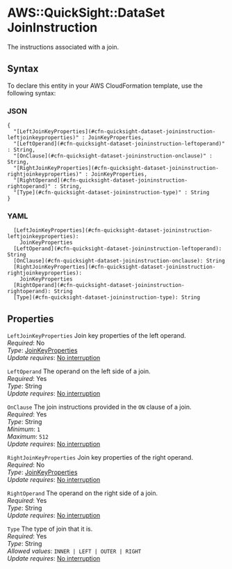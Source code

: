 # AWS::QuickSight::DataSet JoinInstruction<a name="aws-properties-quicksight-dataset-joininstruction"></a>

The instructions associated with a join\. 

## Syntax<a name="aws-properties-quicksight-dataset-joininstruction-syntax"></a>

To declare this entity in your AWS CloudFormation template, use the following syntax:

### JSON<a name="aws-properties-quicksight-dataset-joininstruction-syntax.json"></a>

```
{
  "[LeftJoinKeyProperties](#cfn-quicksight-dataset-joininstruction-leftjoinkeyproperties)" : JoinKeyProperties,
  "[LeftOperand](#cfn-quicksight-dataset-joininstruction-leftoperand)" : String,
  "[OnClause](#cfn-quicksight-dataset-joininstruction-onclause)" : String,
  "[RightJoinKeyProperties](#cfn-quicksight-dataset-joininstruction-rightjoinkeyproperties)" : JoinKeyProperties,
  "[RightOperand](#cfn-quicksight-dataset-joininstruction-rightoperand)" : String,
  "[Type](#cfn-quicksight-dataset-joininstruction-type)" : String
}
```

### YAML<a name="aws-properties-quicksight-dataset-joininstruction-syntax.yaml"></a>

```
  [LeftJoinKeyProperties](#cfn-quicksight-dataset-joininstruction-leftjoinkeyproperties): 
    JoinKeyProperties
  [LeftOperand](#cfn-quicksight-dataset-joininstruction-leftoperand): String
  [OnClause](#cfn-quicksight-dataset-joininstruction-onclause): String
  [RightJoinKeyProperties](#cfn-quicksight-dataset-joininstruction-rightjoinkeyproperties): 
    JoinKeyProperties
  [RightOperand](#cfn-quicksight-dataset-joininstruction-rightoperand): String
  [Type](#cfn-quicksight-dataset-joininstruction-type): String
```

## Properties<a name="aws-properties-quicksight-dataset-joininstruction-properties"></a>

`LeftJoinKeyProperties`  <a name="cfn-quicksight-dataset-joininstruction-leftjoinkeyproperties"></a>
Join key properties of the left operand\.  
*Required*: No  
*Type*: [JoinKeyProperties](aws-properties-quicksight-dataset-joinkeyproperties.md)  
*Update requires*: [No interruption](https://docs.aws.amazon.com/AWSCloudFormation/latest/UserGuide/using-cfn-updating-stacks-update-behaviors.html#update-no-interrupt)

`LeftOperand`  <a name="cfn-quicksight-dataset-joininstruction-leftoperand"></a>
The operand on the left side of a join\.  
*Required*: Yes  
*Type*: String  
*Update requires*: [No interruption](https://docs.aws.amazon.com/AWSCloudFormation/latest/UserGuide/using-cfn-updating-stacks-update-behaviors.html#update-no-interrupt)

`OnClause`  <a name="cfn-quicksight-dataset-joininstruction-onclause"></a>
The join instructions provided in the `ON` clause of a join\.  
*Required*: Yes  
*Type*: String  
*Minimum*: `1`  
*Maximum*: `512`  
*Update requires*: [No interruption](https://docs.aws.amazon.com/AWSCloudFormation/latest/UserGuide/using-cfn-updating-stacks-update-behaviors.html#update-no-interrupt)

`RightJoinKeyProperties`  <a name="cfn-quicksight-dataset-joininstruction-rightjoinkeyproperties"></a>
Join key properties of the right operand\.  
*Required*: No  
*Type*: [JoinKeyProperties](aws-properties-quicksight-dataset-joinkeyproperties.md)  
*Update requires*: [No interruption](https://docs.aws.amazon.com/AWSCloudFormation/latest/UserGuide/using-cfn-updating-stacks-update-behaviors.html#update-no-interrupt)

`RightOperand`  <a name="cfn-quicksight-dataset-joininstruction-rightoperand"></a>
The operand on the right side of a join\.  
*Required*: Yes  
*Type*: String  
*Update requires*: [No interruption](https://docs.aws.amazon.com/AWSCloudFormation/latest/UserGuide/using-cfn-updating-stacks-update-behaviors.html#update-no-interrupt)

`Type`  <a name="cfn-quicksight-dataset-joininstruction-type"></a>
The type of join that it is\.  
*Required*: Yes  
*Type*: String  
*Allowed values*: `INNER | LEFT | OUTER | RIGHT`  
*Update requires*: [No interruption](https://docs.aws.amazon.com/AWSCloudFormation/latest/UserGuide/using-cfn-updating-stacks-update-behaviors.html#update-no-interrupt)